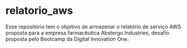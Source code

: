# relatorio_aws
Esse repositório tem o objetivo de armazenar o relatório de serviço AWS proposta para a empresa farmacêutica Abstergo Industries, desafio proposta pelo Bootcamp da Digital Innovation One.
